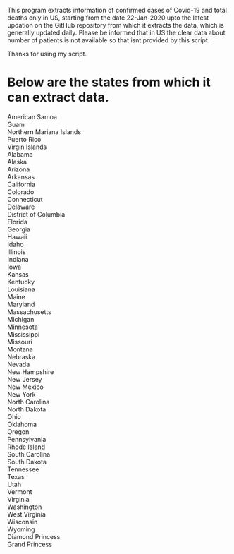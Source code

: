 This program extracts information of confirmed cases of Covid-19 and total deaths only in US, starting from the date 22-Jan-2020
upto the latest updation on the GitHub repository from which it extracts the data, which is generally updated daily. Please be 
informed that in US the clear data about number of patients is not available so that isnt provided by this script.
        
Thanks for using my script. 

# Below are the states from which it can extract data.


American Samoa   
Guam  
Northern Mariana Islands  
Puerto Rico  
Virgin Islands  
Alabama  
Alaska  
Arizona  
Arkansas  
California  
Colorado  
Connecticut  
Delaware  
District of Columbia  
Florida  
Georgia  
Hawaii  
Idaho  
Illinois  
Indiana  
Iowa  
Kansas  
Kentucky  
Louisiana  
Maine  
Maryland  
Massachusetts  
Michigan  
Minnesota  
Mississippi  
Missouri  
Montana  
Nebraska  
Nevada  
New Hampshire  
New Jersey  
New Mexico  
New York  
North Carolina  
North Dakota  
Ohio  
Oklahoma  
Oregon  
Pennsylvania  
Rhode Island  
South Carolina  
South Dakota  
Tennessee  
Texas  
Utah  
Vermont  
Virginia  
Washington  
West Virginia  
Wisconsin  
Wyoming  
Diamond Princess  
Grand Princess  
